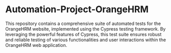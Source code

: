 # Automation-Project-OrangeHRM
This repository contains a comprehensive suite of automated tests for the OrangeHRM website, implemented using the Cypress testing framework. By leveraging the powerful features of Cypress, this test suite ensures robust and reliable testing of various functionalities and user interactions within the OrangeHRM web application.
